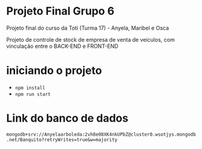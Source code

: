# Projeto  Final Grupo 6
Projeto final do curso da Toti (Turma 17) - Anyela, Maribel e Osca


Projeto de controle de stock de empresa de venta de veiculos, com vinculação entre o BACK-END e FRONT-END

# iniciando  o projeto 

-  `npm install`
-  `npm run start`

# Link do banco de dados 

`mongodb+srv://Anyelaarboleda:2vh8e08XK4nkUPbZ@cluster0.wsotjys.mongodb.net/Banquito?retryWrites=true&w=majority`
